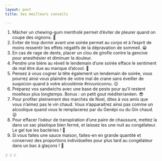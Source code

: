 ```yaml
---
layout: post
title: Ses meilleurs conseils

---
```

1. Mâcher un chewing-gum mentholé permet d’éviter de pleurer quand on coupe des oignons. :see_no_evil:
2. Eviter de trop dormir avant une soirée permet au corps et à l’esprit de moins ressentir les effets négatifs de la dépravation de sommeil. :grinning:
3. En cas de rage de dents, placer un clou de girofle contre la gencive pour anesthésier et diminuer la douleur.
4. Pendre une bière au réveil le lendemain d’une soirée efface le sentiment de mal être due au manque d’alcool. :beer:
5. Pensez à vous cogner la tête également un lendemain de soirée, vous pourrez ainsi vous plaindre de votre mal de crane sans éveiller de suspicion quand à votre alcoolémie #nivuniconnu. :wink:
6. Préparez vos sandwichs avec une base de pesto pour qu’il restent moelleux plus longtemps. Bonus : un petit gout méditerranéen. :sunglasses:
7. Pour profiter pleinement des marchés de Noel, dites à vos amis que vous n’aimez pas le vin chaud. Vous n’apparaitrez ainsi pas comme un alcoolique quand vous le remplacerez par du Genépi ou du Gin chaud. :stuck_out_tongue_winking_eye:
8. Pour effacer l’odeur de transpiration d’une paire de chaussure, mettez la dans un sac plastique bien fermé, et laissez les une nuit au congélateur. Le gel tue les bactéries ! :shoe:
9. Si vous faites une sauce maison, faites-en en grande quantité et conservez des proportions individuelles pour plus tard au congélateur dans un bac à glaçons ! :tea:

:bulb: :bulb: :bulb: